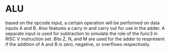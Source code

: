 # ALU
based on the opcode input, a certain operation will be performed on data inputs A and B.
Also features a carry in and carry out for use in the adder.
A separate input is used for subtraction to simulate the role of the func3 in RISC V instruction set.
Bits Z, N, and M are used for the adder to respresent if the addition of A and B is zero, negative, or overflows respectively.
